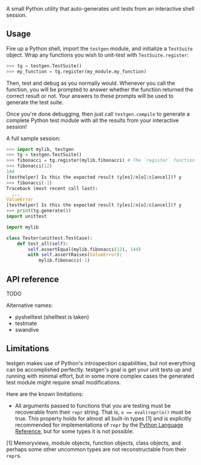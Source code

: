 A small Python utility that auto-generates unit tests from an interactive shell session.

## Usage
Fire up a Python shell, import the `testgen` module, and initialize a `TestSuite` object. Wrap any
functions you wish to unit-test with `TestSuite.register`:

```python
>>> tg = testgen.TestSuite()
>>> my_function = tg.register(my_module.my_function)
```

Then, test and debug as you normally would. Whenever you call the function, you will be prompted to
answer whether the function returned the correct result or not. Your answers to these prompts will
be used to generate the test suite.

Once you're done debugging, then just call `testgen.compile` to generate a complete Python test
module with all the results from your interactive session!

A full sample session:

```python
>>> import mylib, testgen
>>> tg = testgen.TestSuite()
>>> fibonacci = tg.register(mylib.fibonacci) # The `register` function can also be used as a decorator
>>> fibonacci(12)
144
[testhelper] Is this the expected result (y[es]/n[o]/c[ancel])? y
>>> fibonacci(-1)
Traceback (most recent call last):
  ...
ValueError
[testhelper] Is this the expected result (y[es]/n[o]/c[ancel])? y
>>> print(tg.generate())
import unittest

import mylib

class Tester(unittest.TestCase):
    def test_all(self):
        self.assertEqual(mylib.fibonacci(12), 144)
        with self.assertRaises(ValueError):
            mylib.fibonacci(-1)
```

## API reference
TODO

Alternative names:
- pyshelltest (shelltest is taken)
- testmate
- swandive

## Limitations
testgen makes use of Python's introspection capabilities, but not everything can be accomplished
perfectly. testgen's goal is get your unit tests up and running with minimal effort, but in some
more complex cases the generated test module might require small modifications.

Here are the known limitations:

- All arguments passed to functions that you are testing must be recoverable from their `repr`
  string. That is, `o == eval(repr(o))` must be true. This property holds for almost all built-in
  types [1] and is explicitly recommended for implementations of `repr` by the
  [Python Language Reference](https://docs.python.org/3.5/reference/datamodel.html#object.__repr__),
  but for some types it is not possible.

[1] Memoryviews, module objects, function objects, class objects, and perhaps some other uncommon
    types are not reconstructable from their `repr`s.
